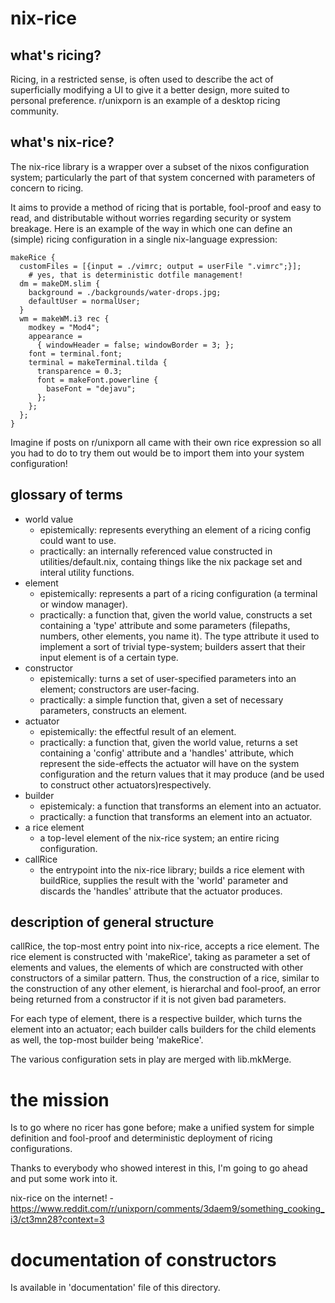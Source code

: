 # nix-rice

## what's ricing?

Ricing, in a restricted sense, is often used to describe the act of superficially modifying a UI to give it a better design, more suited to personal preference. r/unixporn is an example of a desktop ricing community. 

## what's nix-rice?

The nix-rice library is a wrapper over a subset of the nixos configuration system; particularly the part of that system concerned with parameters of concern to ricing. 

It aims to provide a method of ricing that is portable, fool-proof and easy to read, and distributable without worries regarding security or system breakage. Here is an example of the way in which one can define an (simple) ricing configuration in a single nix-language expression:

    makeRice {
      customFiles = [{input = ./vimrc; output = userFile ".vimrc";}];
        # yes, that is deterministic dotfile management!
      dm = makeDM.slim {
        background = ./backgrounds/water-drops.jpg;
        defaultUser = normalUser;
      }
      wm = makeWM.i3 rec {
        modkey = "Mod4";
        appearance = 
          { windowHeader = false; windowBorder = 3; };
        font = terminal.font;
        terminal = makeTerminal.tilda {
          transparence = 0.3;
          font = makeFont.powerline {
            baseFont = "dejavu";
          };
        };
      };
    }

Imagine if posts on r/unixporn all came with their own rice expression so all you had to do to try them out would be to import them into your system configuration!

## glossary of terms

- world value
  - epistemically: represents everything an element of a ricing config could want to use.
  - practically: an internally referenced value constructed in utilities/default.nix, containg things like the nix package set and interal utility functions.
- element
  - epistemically: represents a part of a ricing configuration (a terminal or window manager).
  - practically: a function that, given the world value, constructs a set containing a 'type' attribute and some parameters (filepaths, numbers, other elements, you name it). The type attribute it used to implement a sort of trivial type-system; builders assert that their input element is of a certain type.
- constructor
  - epistemically: turns a set of user-specified parameters into an element; constructors are user-facing.
  - practically: a simple function that, given a set of necessary parameters, constructs an element.
- actuator
  - epistemically: the effectful result of an element.
  - practically: a function that, given the world value, returns a set containing a 'config' attribute and a 'handles' attribute, which represent the side-effects the actuator will have on the system configuration and the return values that it may produce (and be used to construct other actuators)respectively.
- builder
  - epistemicaly: a function that transforms an element into an actuator.
  - practically: a function that transforms an element into an actuator.
- a rice element
  - a top-level element of the nix-rice system; an entire ricing configuration.
- callRice
  - the entrypoint into the nix-rice library; builds a rice element with buildRice, supplies the result with the 'world' parameter and discards the 'handles' attribute that the actuator produces.

## description of general structure

callRice, the top-most entry point into nix-rice, accepts a rice element. The rice element is constructed with 'makeRice', taking as parameter a set of elements and values, the elements of which are constructed with other constructors of a similar pattern. Thus, the construction of a rice, similar to the construction of any other element, is hierarchal and fool-proof, an error being returned from a constructor if it is not given bad parameters.

For each type of element, there is a respective builder, which turns the element into an actuator; each builder calls builders for the child elements as well, the top-most builder being 'makeRice'.

The various configuration sets in play are merged with lib.mkMerge.

# the mission

  Is to go where no ricer has gone before; make a unified system for simple definition and fool-proof and deterministic deployment of ricing configurations.

  Thanks to everybody who showed interest in this, I'm going to go ahead and put some work into it.

  nix-rice on the internet!
    - https://www.reddit.com/r/unixporn/comments/3daem9/something_cooking_i3/ct3mn28?context=3

# documentation of constructors

  Is available in 'documentation' file of this directory.
